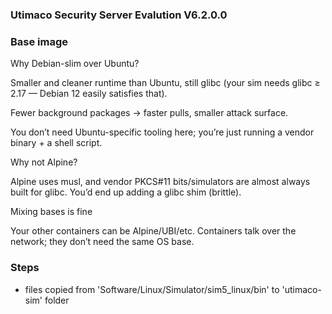 ### Utimaco Security Server Evalution V6.2.0.0

### Base image

Why Debian-slim over Ubuntu?

Smaller and cleaner runtime than Ubuntu, still glibc (your sim needs glibc ≥ 2.17 — Debian 12 easily satisfies that).

Fewer background packages → faster pulls, smaller attack surface.

You don’t need Ubuntu-specific tooling here; you’re just running a vendor binary + a shell script.

Why not Alpine?

Alpine uses musl, and vendor PKCS#11 bits/simulators are almost always built for glibc. You’d end up adding a glibc shim (brittle).

Mixing bases is fine

Your other containers can be Alpine/UBI/etc. Containers talk over the network; they don’t need the same OS base.

### Steps

- files copied from 'Software/Linux/Simulator/sim5_linux/bin' to 'utimaco-sim' folder

